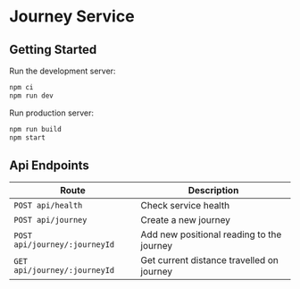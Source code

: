 # Journey Service

## Getting Started

Run the development server:

```bash
npm ci
npm run dev
```

Run production server:

```bash
npm run build
npm start
```

## Api Endpoints

| Route                         | Description                               |
| ----------------------------- | ----------------------------------------- |
| `POST api/health`             | Check service health                      |
| `POST api/journey`            | Create a new journey                      |
| `POST api/journey/:journeyId` | Add new positional reading to the journey |
| `GET api/journey/:journeyId`  | Get current distance travelled on journey |
